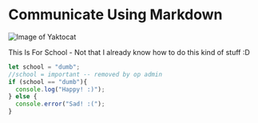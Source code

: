 # Communicate Using Markdown
![Image of Yaktocat](https://octodex.github.com/images/yaktocat.png)

This Is For School - Not that I already know how to do this kind of stuff :D

``` javascript
let school = "dumb";
//school = important -- removed by op admin
if (school == "dumb"){
  console.log("Happy! :)");
} else {
  console.error("Sad! :(");
}
```
